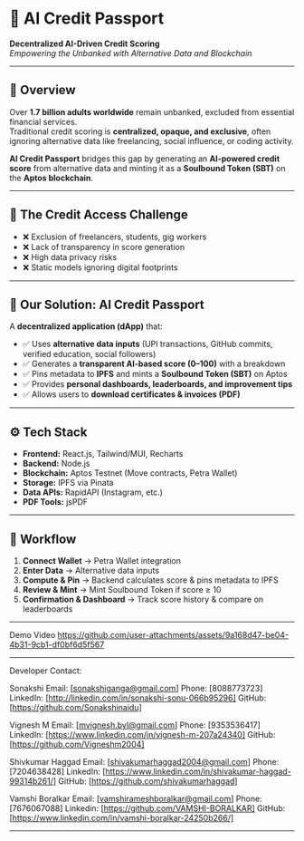 # 🚀 AI Credit Passport

**Decentralized AI-Driven Credit Scoring**  
*Empowering the Unbanked with Alternative Data and Blockchain*

---

## 📌 Overview
Over **1.7 billion adults worldwide** remain unbanked, excluded from essential financial services.  
Traditional credit scoring is **centralized, opaque, and exclusive**, often ignoring alternative data like freelancing, social influence, or coding activity.  

**AI Credit Passport** bridges this gap by generating an **AI-powered credit score** from alternative data and minting it as a **Soulbound Token (SBT)** on the **Aptos blockchain**.

---

## 🏦 The Credit Access Challenge
- ❌ Exclusion of freelancers, students, gig workers  
- ❌ Lack of transparency in score generation  
- ❌ High data privacy risks  
- ❌ Static models ignoring digital footprints  

---

## 🌟 Our Solution: AI Credit Passport
A **decentralized application (dApp)** that:
- ✅ Uses **alternative data inputs** (UPI transactions, GitHub commits, verified education, social followers)  
- ✅ Generates a **transparent AI-based score (0–100)** with a breakdown  
- ✅ Pins metadata to **IPFS** and mints a **Soulbound Token (SBT)** on Aptos  
- ✅ Provides **personal dashboards, leaderboards, and improvement tips**  
- ✅ Allows users to **download certificates & invoices (PDF)**  

---

## ⚙️ Tech Stack
- **Frontend:** React.js, Tailwind/MUI, Recharts  
- **Backend:** Node.js 
- **Blockchain:** Aptos Testnet (Move contracts, Petra Wallet)  
- **Storage:** IPFS via Pinata  
- **Data APIs:** RapidAPI (Instagram, etc.)  
- **PDF Tools:** jsPDF  

---

## 🔄 Workflow
1. **Connect Wallet** → Petra Wallet integration  
2. **Enter Data** → Alternative data inputs  
3. **Compute & Pin** → Backend calculates score & pins metadata to IPFS  
4. **Review & Mint** → Mint Soulbound Token if score ≥ 10  
5. **Confirmation & Dashboard** → Track score history & compare on leaderboards  

---

Demo Video
https://github.com/user-attachments/assets/9a168d47-be04-4b31-9cb1-df0bf6d5f567

---

Developer Contact:

Sonakshi Email: [sonakshiganga@gmail.com] Phone: [8088773723] LinkedIn: [http://linkedin.com/in/sonakshi-sonu-066b95296] GitHub: [https://github.com/Sonakshinaidu]

Vignesh M Email: [mvignesh.byl@gmail.com] Phone: [9353536417] LinkedIn: [https://www.linkedin.com/in/vignesh-m-207a24340] GitHub: [https://github.com/Vigneshm2004]

Shivkumar Haggad Email: [shivakumarhaggad2004@gmail.com] Phone: [7204638428] LinkedIn: [https://www.linkedin.com/in/shivakumar-haggad-99314b261/] GitHub: [https://github.com/shivakumarhaggad]

Vamshi Boralkar Email: [vamshirameshboralkar@gmail.com] Phone: [7676067088] Linkedin: [https://github.com/VAMSHI-BORALKAR] GitHub: [https://www.linkedin.com/in/vamshi-boralkar-24250b266/]

---



